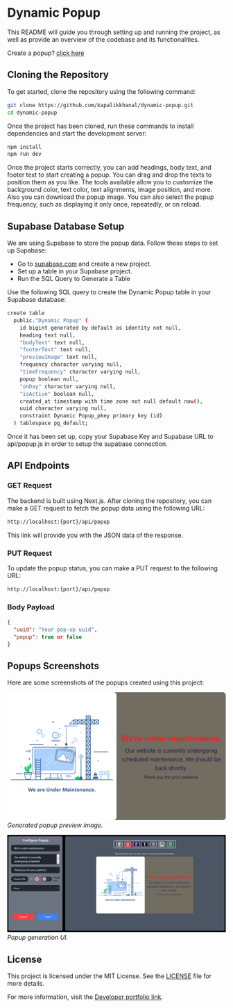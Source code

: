 # Dynamic Popup

This README will guide you through setting up and running the project, as well as provide an overview of the codebase and its functionalities.

Create a popup? [click here](https://dynamicpopup.vercel.app/)

## Cloning the Repository

To get started, clone the repository using the following command:

```bash
git clone https://github.com/kapalikkhanal/dynamic-popup.git
cd dynamic-popup
```

Once the project has been cloned, run these commands to install dependencies and start the development server:

```bash
npm install
npm run dev
```

Once the project starts correctly, you can add headings, body text, and footer text to start creating a popup. You can drag and drop the texts to position them as you like. The tools available allow you to customize the background color, text color, text alignments, image position, and more. Also you can download the popup image. You can also select the popup frequency, such as displaying it only once, repeatedly, or on reload.

## Supabase Database Setup
We are using Supabase to store the popup data. Follow these steps to set up Supabase:

- Go to [supabase.com]([https://kapalik.com](https://supabase.com/dashboard/projects)) and create a new project.
- Set up a table in your Supabase project.
- Run the SQL Query to Generate a Table
  
Use the following SQL query to create the Dynamic Popup table in your Supabase database:
```bash
create table
  public."Dynamic Popup" (
    id bigint generated by default as identity not null,
    heading text null,
    "bodyText" text null,
    "footerText" text null,
    "previewImage" text null,
    frequency character varying null,
    "timeFrequency" character varying null,
    popup boolean null,
    "onDay" character varying null,
    "isActive" boolean null,
    created_at timestamp with time zone not null default now(),
    uuid character varying null,
    constraint Dynamic Popup_pkey primary key (id)
  ) tablespace pg_default;
```
Once it has been set up, copy your Supabase Key and Supabase URL to api/popup.js in order to setup the supabase connection.

## API Endpoints

### GET Request

The backend is built using Next.js. After cloning the repository, you can make a GET request to fetch the popup data using the following URL:

```bash
http://localhost:{port}/api/popup
```

This link will provide you with the JSON data of the response.

### PUT Request

To update the popup status, you can make a PUT request to the following URL:

```bash
http://localhost:{port}/api/popup
```

### Body Payload

```json
{
  "uuid": "Your pop-up uuid",
  "popup": true or false
}
```

## Popups Screenshots

Here are some screenshots of the popups created using this project:

![Popup Example](/public/preview.png)
*Generated popup preview image.*

![Popup UI](/public/popup.PNG)
*Popup generation UI.*

## License

This project is licensed under the MIT License. See the [LICENSE](LICENSE) file for more details.

For more information, visit the [Developer portfolio link](https://kapalik.com).
